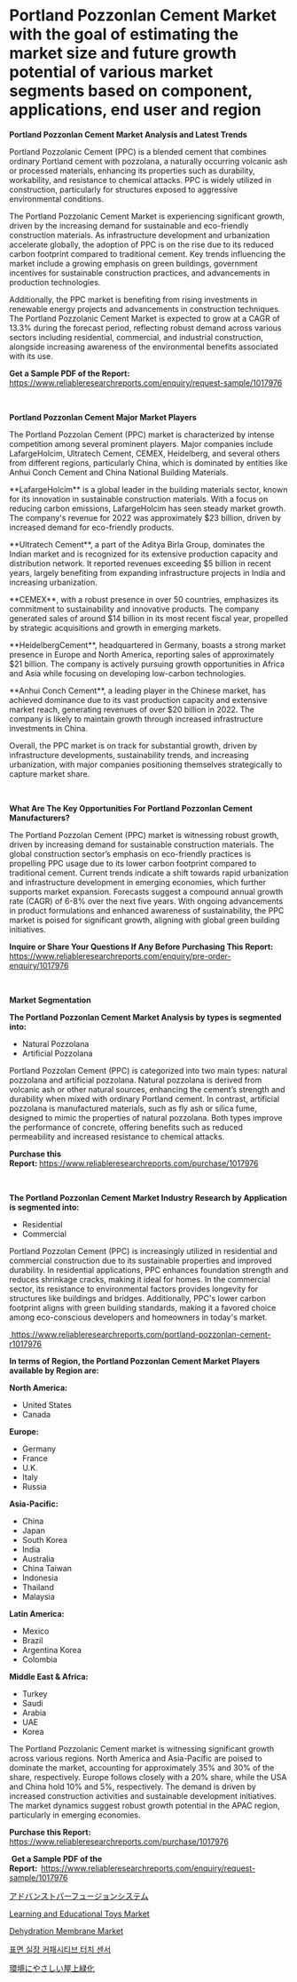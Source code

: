 <p><h1>Portland Pozzonlan Cement Market with the goal of estimating the market size and future growth potential of various market segments based on component, applications, end user and region</h1></p><p><strong>Portland Pozzonlan Cement Market Analysis and Latest Trends</strong></p>
<p><p>Portland Pozzolanic Cement (PPC) is a blended cement that combines ordinary Portland cement with pozzolana, a naturally occurring volcanic ash or processed materials, enhancing its properties such as durability, workability, and resistance to chemical attacks. PPC is widely utilized in construction, particularly for structures exposed to aggressive environmental conditions.</p><p>The Portland Pozzolanic Cement Market is experiencing significant growth, driven by the increasing demand for sustainable and eco-friendly construction materials. As infrastructure development and urbanization accelerate globally, the adoption of PPC is on the rise due to its reduced carbon footprint compared to traditional cement. Key trends influencing the market include a growing emphasis on green buildings, government incentives for sustainable construction practices, and advancements in production technologies.</p><p>Additionally, the PPC market is benefiting from rising investments in renewable energy projects and advancements in construction techniques. The Portland Pozzolanic Cement Market is expected to grow at a CAGR of 13.3% during the forecast period, reflecting robust demand across various sectors including residential, commercial, and industrial construction, alongside increasing awareness of the environmental benefits associated with its use.</p></p>
<p><strong>Get a Sample PDF of the Report:&nbsp;</strong> <a href="https://www.reliableresearchreports.com/enquiry/request-sample/1017976">https://www.reliableresearchreports.com/enquiry/request-sample/1017976</a></p>
<p>&nbsp;</p>
<p><strong>Portland Pozzonlan Cement Major Market Players</strong></p>
<p><p>The Portland Pozzolan Cement (PPC) market is characterized by intense competition among several prominent players. Major companies include LafargeHolcim, Ultratech Cement, CEMEX, Heidelberg, and several others from different regions, particularly China, which is dominated by entities like Anhui Conch Cement and China National Building Materials.</p><p>**LafargeHolcim** is a global leader in the building materials sector, known for its innovation in sustainable construction materials. With a focus on reducing carbon emissions, LafargeHolcim has seen steady market growth. The company's revenue for 2022 was approximately $23 billion, driven by increased demand for eco-friendly products.</p><p>**Ultratech Cement**, a part of the Aditya Birla Group, dominates the Indian market and is recognized for its extensive production capacity and distribution network. It reported revenues exceeding $5 billion in recent years, largely benefiting from expanding infrastructure projects in India and increasing urbanization.</p><p>**CEMEX**, with a robust presence in over 50 countries, emphasizes its commitment to sustainability and innovative products. The company generated sales of around $14 billion in its most recent fiscal year, propelled by strategic acquisitions and growth in emerging markets.</p><p>**HeidelbergCement**, headquartered in Germany, boasts a strong market presence in Europe and North America, reporting sales of approximately $21 billion. The company is actively pursuing growth opportunities in Africa and Asia while focusing on developing low-carbon technologies.</p><p>**Anhui Conch Cement**, a leading player in the Chinese market, has achieved dominance due to its vast production capacity and extensive market reach, generating revenues of over $20 billion in 2022. The company is likely to maintain growth through increased infrastructure investments in China.</p><p>Overall, the PPC market is on track for substantial growth, driven by infrastructure developments, sustainability trends, and increasing urbanization, with major companies positioning themselves strategically to capture market share.</p></p>
<p>&nbsp;</p>
<p><strong>What Are The Key Opportunities For Portland Pozzonlan Cement Manufacturers?</strong></p>
<p><p>The Portland Pozzolan Cement (PPC) market is witnessing robust growth, driven by increasing demand for sustainable construction materials. The global construction sector’s emphasis on eco-friendly practices is propelling PPC usage due to its lower carbon footprint compared to traditional cement. Current trends indicate a shift towards rapid urbanization and infrastructure development in emerging economies, which further supports market expansion. Forecasts suggest a compound annual growth rate (CAGR) of 6-8% over the next five years. With ongoing advancements in product formulations and enhanced awareness of sustainability, the PPC market is poised for significant growth, aligning with global green building initiatives.</p></p>
<p><strong>Inquire or Share Your Questions If Any Before Purchasing This Report:</strong> <a href="https://www.reliableresearchreports.com/enquiry/pre-order-enquiry/1017976">https://www.reliableresearchreports.com/enquiry/pre-order-enquiry/1017976</a></p>
<p>&nbsp;</p>
<p><strong>Market Segmentation</strong></p>
<p><strong>The Portland Pozzonlan Cement Market Analysis by types is segmented into:</strong></p>
<p><ul><li>Natural Pozzolana</li><li>Artificial Pozzolana</li></ul></p>
<p><p>Portland Pozzolan Cement (PPC) is categorized into two main types: natural pozzolana and artificial pozzolana. Natural pozzolana is derived from volcanic ash or other natural sources, enhancing the cement’s strength and durability when mixed with ordinary Portland cement. In contrast, artificial pozzolana is manufactured materials, such as fly ash or silica fume, designed to mimic the properties of natural pozzolana. Both types improve the performance of concrete, offering benefits such as reduced permeability and increased resistance to chemical attacks.</p></p>
<p><strong>Purchase this Report:&nbsp;</strong><a href="https://www.reliableresearchreports.com/purchase/1017976">https://www.reliableresearchreports.com/purchase/1017976</a></p>
<p>&nbsp;</p>
<p><strong>The Portland Pozzonlan Cement Market Industry Research by Application is segmented into:</strong></p>
<p><ul><li>Residential</li><li>Commercial</li></ul></p>
<p><p>Portland Pozzolan Cement (PPC) is increasingly utilized in residential and commercial construction due to its sustainable properties and improved durability. In residential applications, PPC enhances foundation strength and reduces shrinkage cracks, making it ideal for homes. In the commercial sector, its resistance to environmental factors provides longevity for structures like buildings and bridges. Additionally, PPC's lower carbon footprint aligns with green building standards, making it a favored choice among eco-conscious developers and homeowners in today's market.</p></p>
<p><a href="https://www.reliableresearchreports.com/portland-pozzonlan-cement-r1017976">&nbsp;https://www.reliableresearchreports.com/portland-pozzonlan-cement-r1017976</a></p>
<p><strong>In terms of Region, the Portland Pozzonlan Cement Market Players available by Region are:</strong></p>
<p>
    <p> <strong> North America: </strong>
        <ul>
            <li>United States</li>
            <li>Canada</li>
        </ul>
        </p> 
    <p> <strong> Europe: </strong>
        <ul>
            <li>Germany</li>
            <li>France</li>
            <li>U.K.</li>
            <li>Italy</li>
            <li>Russia</li>
        </ul>
        </p> 
    <p> <strong> Asia-Pacific: </strong>
        <ul>
            <li>China</li>
            <li>Japan</li>
            <li>South Korea</li>
            <li>India</li>
            <li>Australia</li>
            <li>China Taiwan</li>
            <li>Indonesia</li>
            <li>Thailand</li>
            <li>Malaysia</li>
        </ul>
        </p> 
    <p> <strong> Latin America: </strong>
        <ul>
            <li>Mexico</li>
            <li>Brazil</li>
            <li>Argentina Korea</li>
            <li>Colombia</li>
        </ul>
        </p> 
    <p> <strong> Middle East & Africa: </strong>
        <ul>
            <li>Turkey</li>
            <li>Saudi</li>
            <li>Arabia</li>
            <li>UAE</li>
            <li>Korea</li>
        </ul>
    </p>
    </p>
<p><p>The Portland Pozzolanic Cement market is witnessing significant growth across various regions. North America and Asia-Pacific are poised to dominate the market, accounting for approximately 35% and 30% of the share, respectively. Europe follows closely with a 20% share, while the USA and China hold 10% and 5%, respectively. The demand is driven by increased construction activities and sustainable development initiatives. The market dynamics suggest robust growth potential in the APAC region, particularly in emerging economies.</p></p>
<p><strong>Purchase this Report: </strong><a href="https://www.reliableresearchreports.com/purchase/1017976">https://www.reliableresearchreports.com/purchase/1017976</a></p>
<p>&nbsp;<strong>Get a Sample PDF of the Report:&nbsp;&nbsp;</strong><a href="https://www.reliableresearchreports.com/enquiry/request-sample/1017976">https://www.reliableresearchreports.com/enquiry/request-sample/1017976</a></p>
<p><strong></strong></p>
<p><p><a href="https://medium.com/@dm15982023/%E9%AB%98%E5%BA%A6%E3%81%AA%E7%81%8C%E6%B5%81%E3%82%B7%E3%82%B9%E3%83%86%E3%83%A0%E3%81%AE%E5%B8%82%E5%A0%B4%E3%82%B7%E3%82%A7%E3%82%A2%E3%81%A8%E6%96%B0%E3%83%88%E3%83%AC%E3%83%B3%E3%83%89%E5%88%86%E6%9E%90-%E3%82%BF%E3%82%A4%E3%83%97-%E7%94%A8%E9%80%94-%E6%9C%80%E7%B5%82%E7%94%A8%E9%80%94%E5%88%A5%E5%8F%8A%E3%81%B32024%E5%B9%B4%E3%81%8B%E3%82%892031%E5%B9%B4%E3%81%BE%E3%81%A7%E3%81%AE%E4%BA%88%E6%B8%AC-51548e6c68f4">アドバンストパーフュージョンシステム</a></p><p><a href="https://www.linkedin.com/pulse/driving-factors-behind-learning-educational-toys-market-ffrte?trackingId=G7y%2FZLOxQ7ipFgveW4YZrA%3D%3D">Learning and Educational Toys Market</a></p><p><a href="https://issuu.com/reportprime-2/docs/dehydration-membrane-market-size-20_5668f1da7a298e">Dehydration Membrane Market</a></p><p><a href="https://medium.com/@mikki1wtym/%ED%91%9C%EB%A9%B4-%EC%9E%A5%EC%B0%A9-%EC%BB%A4%ED%8C%A8%EC%8B%9C%ED%8B%B0%EB%B8%8C-%ED%84%B0%EC%B9%98-%EC%84%BC%EC%84%9C-%EC%8B%9C%EC%9E%A5-%EA%B7%9C%EB%AA%A8-%EB%B0%8F-%EC%A0%90%EC%9C%A0%EC%9C%A8-%EB%B6%84%EC%84%9D-%EC%84%B1%EC%9E%A5-%ED%8A%B8%EB%A0%8C%EB%93%9C-%EB%B0%8F-%EC%A0%84%EB%A7%9D-2024-2031-784bf981802e">표면 실장 커패시티브 터치 센서</a></p><p><a href="https://medium.com/@dm15982023/eco-friendly-green-roofs-market-%E3%81%AE%E3%82%B0%E3%83%AD%E3%83%BC%E3%83%90%E3%83%AB%E5%B8%82%E5%A0%B4%E6%A6%82%E8%A6%81%E3%81%AF-%E4%B8%96%E7%95%8C%E3%81%8A%E3%82%88%E3%81%B3%E4%B8%BB%E8%A6%81%E5%B8%82%E5%A0%B4%E3%81%AB%E3%81%8A%E3%81%91%E3%82%8B%E6%A5%AD%E7%95%8C%E3%81%AB%E5%BD%B1%E9%9F%BF%E3%82%92%E4%B8%8E%E3%81%88%E3%82%8B%E4%B8%BB%E8%A6%81%E3%81%AA%E3%83%88%E3%83%AC%E3%83%B3%E3%83%89%E3%81%AB%E3%81%A4%E3%81%84%E3%81%A6-%E7%8B%AC%E8%87%AA%E3%81%AE%E8%A6%96%E7%82%B9%E3%82%92%E6%8F%90%E4%BE%9B%E3%81%97%E3%81%BE%E3%81%99-fc69130b82b8">環境にやさしい屋上緑化</a></p></p>